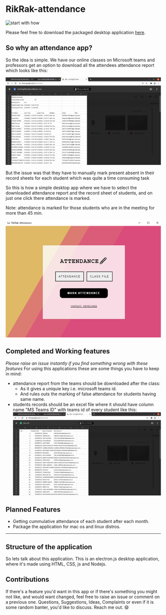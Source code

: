 # RikRak-attendance

![start with how](https://img.shields.io/badge/start%20with-why%3F-brightgreen.svg?style=flat)

Please feel free to download the packaged desktop application [here](https://drive.google.com/drive/folders/187j1OYoeUpJV5F7NVcqwqySMawy4-yLE?usp=sharing).

## So why an attendance app?
So the idea is simple. We have our online classes on Microsoft teams and professors get an option to download all the attendees attendance report which looks like this:

![Attendance Report Screenshot](./screenshots/AttendanceReport.png)


But the issue was that they have to manually mark present absent in their record sheets for each student which was quite a time consuming task

So this is how a simple desktop app where we have to select the downloaded attendance report and the record sheet of students, and on just one click there attendance is marked.

Note: attendance is marked for those students who are in the meeting for more than 45 min.

![RikRak Attendance](./screenshots/RikRakAttendance.png)

## Completed and Working features
*Please raise an issue instantly if you find something wrong with these features*
For using this applications these are some things you have to keep in mind:
- attendance report from the teams should be downloaded after the class:
	- As it gives a uniquie key i.e. microsoft teams id.
	- And rules outs the marking of false attendance for students having same name.
- students records should be an excel file where it should have column name "MS Teams ID" with teams id of every student like this:
![Record File Screenshot](./screenshots/StudentRecords.png)

## Planned Features
- Getting cummulative attendance of each student after each month.
- Package the application for mac os and linux distros.

<hr>

## Structure of the application
So lets talk about this application. This is an electron.js desktop application, where it's made using HTML, CSS, js and Nodejs.

## Contributions
If there's a feature you'd want in this app or if there's something you might not like, and would want changed, feel free to raise an issue or comment on a previous one. Questions, Suggestions, Ideas, Complaints or even if it is some random banter, you'd like to discuss. Reach me out. 😄
